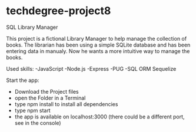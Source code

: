 # techdegree-project8
 SQL Library Manager

This project is a fictional Library Manager to help manage the collection of books. 
The librarian has been using a simple SQLite database and has been entering data in manualy.
Now he wants a more intuitive way to manage the books. 

Used skills:
-JavaScript 
-Node.js
-Express
-PUG
-SQL ORM Sequelize

Start the app:

- Download the Project files
- open the Folder in a Terminal
- type npm install to install all dependencies
- type npm start 
- the app is available on localhost:3000 (there could be a different port, see in the console)